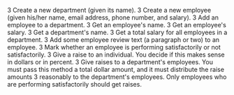3 Create a new department (given its name).
3 Create a new employee (given his/her name, email address, phone number, and salary).
3 Add an employee to a department.
3 Get an employee's name.
3 Get an employee's salary.
3 Get a department's name.
3 Get a total salary for all employees in a department.
3 Add some employee review text (a paragraph or two) to an employee.
3 Mark whether an employee is performing satisfactorily or not satisfactorily.
3 Give a raise to an individual. You decide if this makes sense in dollars or in percent.
3 Give raises to a department's employees. You must pass this method a total dollar amount, and it must distribute the raise amounts
3 reasonably to the department's employees. Only employees who are performing satisfactorily should get raises.
